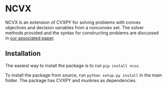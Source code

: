 NCVX
====

NCVX is an extension of CVXPY for solving problems with convex objectives and decision variables from a nonconvex set.
The solver methods provided and the syntax for constructing problems are discussed in [our associated paper](http://stanford.edu/~boyd/papers/ncvx.html).

Installation
------------

The easiest way to install the package is to run ``pip install ncvx``.

To install the package from source, run ``python setup.py install`` in the main folder.
The package has CVXPY and munkres as dependencies.
